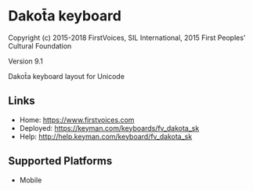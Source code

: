 Dakot̄a keyboard
======================

Copyright (c) 2015-2018 FirstVoices, SIL International, 2015 First Peoples' Cultural Foundation

Version 9.1

Dakot̄a keyboard layout for Unicode

Links
-----

 * Home:     <https://www.firstvoices.com>
 * Deployed: <https://keyman.com/keyboards/fv_dakota_sk>
 * Help:     <http://help.keyman.com/keyboard/fv_dakota_sk>
 
Supported Platforms
-------------------

 * Mobile

